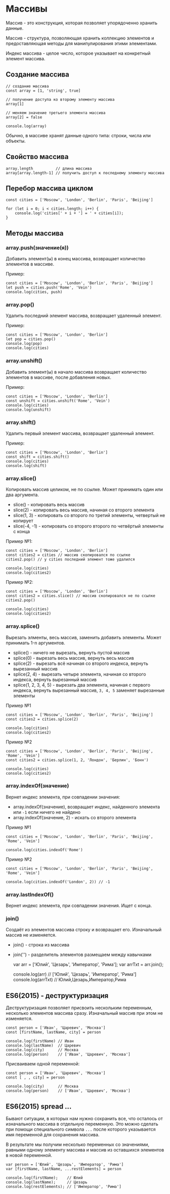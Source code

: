 # Массивы
Массив - это конструкция, которая позволяет упорядоченно хранить данные.

Массив - структура, позволяющая хранить коллекцию элементов и предоставляющая методы для манипулирования этими элементами.

Индекс массива - целое число, которое указывает на конкретный элемент массива.

## Создание массива
    // создание массива
    const array = [1, 'string', true]

    // получение доступа ко второму элементу массива
    array[1]

    // меняем значение третьего элемента массива
    array[2] = false

    console.log(array)

Обычно, в массиве хранят данные одного типа: строки, числа или объекты.

## Свойство массива
    array.length          // длина массива
    array[array.length-1] // получить доступ к последнему элементу массива

## Перебор массива циклом
    const cities = ['Moscow', 'London', 'Berlin', 'Paris', 'Beijing']

    for (let i = 0; i < cities.length; i++) {
        console.log('cities[' + i + '] = ' + cities[i]);
    }

## Методы массива
### array.push(значение(я))
Добавить элемент(ы) в конец массива, возвращает количество элементов в массиве.

Пример: 

    const cities = ['Moscow', 'London', 'Berlin', 'Paris', 'Beijing']
    let push = cities.push('Rome', 'Vein')
    console.log(cities, push)

### array.pop()
Удалить последний элемент массива, возвращает удаленный элемент.

Пример:

    const cities = ['Moscow', 'London', 'Berlin']
    let pop = cities.pop()
    console.log(pop)
    console.log(cities)

### array.unshift()
Добавить элемент(ы) в начало массива возвращает количество элементов в массиве, после добавления новых.

Пример:

    const cities = ['Moscow', 'London', 'Berlin']
    const unshift = cities.unshift('Rome', 'Vein')
    console.log(cities)
    console.log(unshift)

### array.shift()
Удалить первый элемент массива, возвращает удаленный элемент.

Пример:

    const cities = ['Moscow', 'London', 'Berlin']
    const shift = cities.shift()
    console.log(cities)
    console.log(shift)

### array.slice()
Копировать массив целиком, не по ссылке. Может принимать один или два аргумента.

* slice() - копировать весь массив
* slice(2) - копировать весь массив, начиная со второго элемента
* slice(1, 3) - копировать со второго по третий элементы, четвертый не копирует
* slice(-4, -1) - копировать со второго второго по четвёртый элементы с конца

Пример №1:

    const cities = ['Moscow', 'London', 'Berlin']
    const cities2 = cities // массив скопировался по ссылке
    cities2.pop() // у cities последний элемент тоже удалился

    console.log(cities)
    console.log(cities2)

Пример №2:

    const cities = ['Moscow', 'London', 'Berlin']
    const cities2 = cities.slice() // массив скопировался не по ссылке
    cities2.pop()

    console.log(cities)
    console.log(cities2)

### array.splice()
Вырезать элменты, весь массив, заменить добавить элементы. Может принимать 1-n аргументов.
* splice() - ничего не вырезать, вернуть пустой массив
* splice(0) - вырезать весь массив, вернуть весь массив
* splice(2) - вырезать всё начиная со второго индекса, вернуть вырезанный массив
* splice(2, 4) - вырезать четыре элемента, начиная со второго индекса, вернуть вырезанный массив
* splice(1, 2, 3, 4, 5) - вырезать два элемента, начиная с первого индекса, вернуть вырезанный массив, `3, 4, 5` заменяет вырезанные элементы

Пример №1

    const cities = ['Moscow', 'London', 'Berlin', 'Paris', 'Beijing']
    const cities2 = cities.splice(2)

    console.log(cities)
    console.log(cities2)

Пример №2

    const cities = ['Moscow', 'London', 'Berlin', 'Paris', 'Beijing', 'Rome', 'Vein']
    const cities2 = cities.splice(1, 2, 'Лондон', 'Берлин', 'Бонн')

    console.log(cities)
    console.log(cities2)

### array.indexOf(значение)
Вернет индекс элемента, при совпадении значения:

* array.indexOf(значение), возвращает индекс, найденного элемента или `-1` если ничего не найдено
* array.indexOf(значение, 2) - искать со второго элемента

Пример №1

    const cities = ['Moscow', 'London', 'Berlin', 'Paris', 'Beijing', 'Rome', 'Vein']

    console.log(cities.indexOf('Rome')

Пример №2

    const cities = ['Moscow', 'London', 'Berlin', 'Paris', 'Beijing', 'Rome', 'Vein']

    console.log(cities.indexOf('London', 2)) // -1

### array.lastIndexOf()
Вернет индекс элемента, при совпадении значения. Ищет с конца.

### join()
Создаёт из элементов массива строку и возвращает его. Изначальный массив не изменяется.

* join() - строка из массива
* join('') - разделитель элементов размещаем между кавычками

    var arr = ['Юлий', 'Цезарь', 'Император', 'Рима'];
    var arrTxt = arr.join();

    console.log(arr)    // ['Юлий', 'Цезарь', 'Император', 'Рима']
    console.log(arrTxt) // Юлий,Цезарь,Император,Рима

## ES6(2015) - деструктуризация
Деструктуризация позволяет присвоить нескольким переменным, несколько элементов массива сразу. Изначальный массив при этом не изменяется.

    const person = ['Иван', 'Царевич', 'Москва']
    const [firstName, lastName, city] = person

    console.log(firstName) // Иван
    console.log(lastName)  // Царевич
    console.log(city)      // Москва
    console.log(person)    // ['Иван', 'Царевич', 'Москва']

Присваиваем одной переменной:

    const person = ['Иван', 'Царевич', 'Москва']
    const [ , , city] = person

    console.log(city)      // Москва
    console.log(person)    // ['Иван', 'Царевич', 'Москва']

## ES6(2015) spread ...
Бывают ситуации, в которых нам нужно сохранить все, что осталось от изначального массива в отдельную переменную. Это можно сделать при помощи специального символа  `...` после которого указывается имя переменной для сохранения массива.

В результате мы получим несколько переменных со значениями, равными одному элементу массива и массив из оставшихся элементов в новой переменной.

    var person = ['Юлий', 'Цезарь', 'Император', 'Рима']
    var [firstName, lastName, ...restElements] = person

    console.log(firstName);    // Юлий
    console.log(lastName);     // Цезарь
    console.log(restElements); // ['Император', 'Рима']
